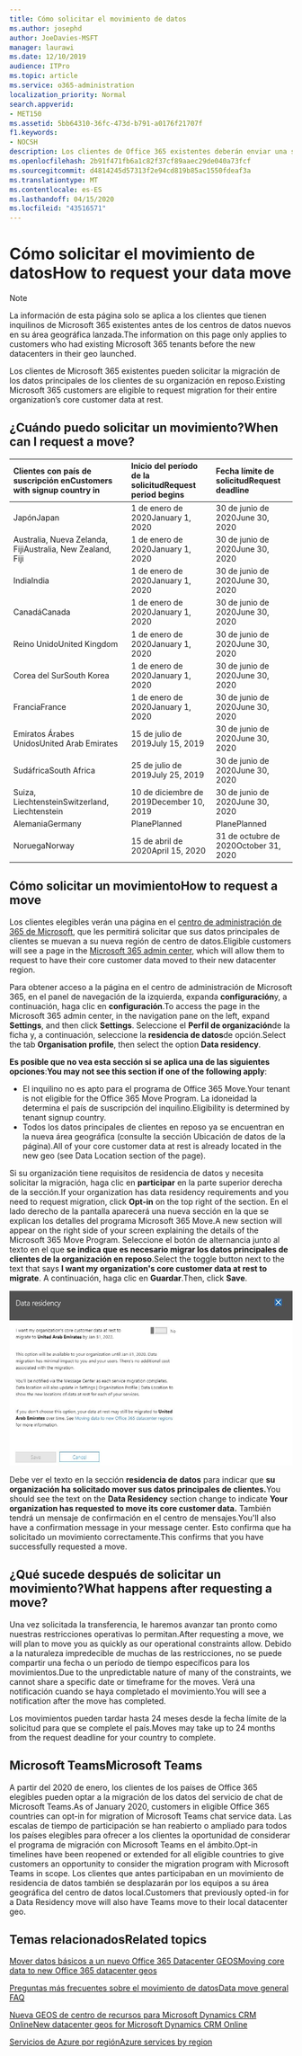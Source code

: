```yaml
---
title: Cómo solicitar el movimiento de datos
ms.author: josephd
author: JoeDavies-MSFT
manager: laurawi
ms.date: 12/10/2019
audience: ITPro
ms.topic: article
ms.service: o365-administration
localization_priority: Normal
search.appverid:
- MET150
ms.assetid: 5bb64310-36fc-473d-b791-a0176f21707f
f1.keywords:
- NOCSH
description: Los clientes de Office 365 existentes deberán enviar una solicitud antes de la fecha límite de su país para que los datos del cliente de los servicios de Microsoft 365 que participan se muevan a su nueva geografía.
ms.openlocfilehash: 2b91f471fb6a1c82f37cf89aaec29de040a73fcf
ms.sourcegitcommit: d4814245d57313f2e94cd819b85ac1550fdeaf3a
ms.translationtype: MT
ms.contentlocale: es-ES
ms.lasthandoff: 04/15/2020
ms.locfileid: "43516571"
---
```

# <a name="how-to-request-your-data-move"></a><span data-ttu-id="4b7e0-103">Cómo solicitar el movimiento de datos</span><span class="sxs-lookup"><span data-stu-id="4b7e0-103">How to request your data move</span></span>

> [!NOTE]
> <span data-ttu-id="4b7e0-104">La información de esta página solo se aplica a los clientes que tienen inquilinos de Microsoft 365 existentes antes de los centros de datos nuevos en su área geográfica lanzada.</span><span class="sxs-lookup"><span data-stu-id="4b7e0-104">The information on this page only applies to customers who had existing Microsoft 365 tenants before the new datacenters in their geo launched.</span></span> 
  
<span data-ttu-id="4b7e0-105">Los clientes de Microsoft 365 existentes pueden solicitar la migración de los datos principales de los clientes de su organización en reposo.</span><span class="sxs-lookup"><span data-stu-id="4b7e0-105">Existing Microsoft 365 customers are eligible to request migration for their entire organization’s core customer data at rest.</span></span>  
  
## <a name="when-can-i-request-a-move"></a><span data-ttu-id="4b7e0-106">¿Cuándo puedo solicitar un movimiento?</span><span class="sxs-lookup"><span data-stu-id="4b7e0-106">When can I request a move?</span></span>

|<span data-ttu-id="4b7e0-107">**Clientes con país de suscripción en**</span><span class="sxs-lookup"><span data-stu-id="4b7e0-107">**Customers with signup country in**</span></span>|<span data-ttu-id="4b7e0-108">**Inicio del período de la solicitud**</span><span class="sxs-lookup"><span data-stu-id="4b7e0-108">**Request period begins**</span></span>|<span data-ttu-id="4b7e0-109">**Fecha límite de solicitud**</span><span class="sxs-lookup"><span data-stu-id="4b7e0-109">**Request deadline**</span></span>|
|:-----|:-----|:-----|
|<span data-ttu-id="4b7e0-110">Japón</span><span class="sxs-lookup"><span data-stu-id="4b7e0-110">Japan</span></span>  <br/> |<span data-ttu-id="4b7e0-111">1 de enero de 2020</span><span class="sxs-lookup"><span data-stu-id="4b7e0-111">January 1, 2020</span></span>  <br/> |<span data-ttu-id="4b7e0-112">30 de junio de 2020</span><span class="sxs-lookup"><span data-stu-id="4b7e0-112">June 30, 2020</span></span>  <br/> |
|<span data-ttu-id="4b7e0-113">Australia, Nueva Zelanda, Fiji</span><span class="sxs-lookup"><span data-stu-id="4b7e0-113">Australia, New Zealand, Fiji</span></span>  <br/> |<span data-ttu-id="4b7e0-114">1 de enero de 2020</span><span class="sxs-lookup"><span data-stu-id="4b7e0-114">January 1, 2020</span></span>  <br/> |<span data-ttu-id="4b7e0-115">30 de junio de 2020</span><span class="sxs-lookup"><span data-stu-id="4b7e0-115">June 30, 2020</span></span>  <br/> |
|<span data-ttu-id="4b7e0-116">India</span><span class="sxs-lookup"><span data-stu-id="4b7e0-116">India</span></span>  <br/> |<span data-ttu-id="4b7e0-117">1 de enero de 2020</span><span class="sxs-lookup"><span data-stu-id="4b7e0-117">January 1, 2020</span></span>  <br/> |<span data-ttu-id="4b7e0-118">30 de junio de 2020</span><span class="sxs-lookup"><span data-stu-id="4b7e0-118">June 30, 2020</span></span>  <br/> |
|<span data-ttu-id="4b7e0-119">Canadá</span><span class="sxs-lookup"><span data-stu-id="4b7e0-119">Canada</span></span>  <br/> |<span data-ttu-id="4b7e0-120">1 de enero de 2020</span><span class="sxs-lookup"><span data-stu-id="4b7e0-120">January 1, 2020</span></span>  <br/> |<span data-ttu-id="4b7e0-121">30 de junio de 2020</span><span class="sxs-lookup"><span data-stu-id="4b7e0-121">June 30, 2020</span></span>  <br/> |
|<span data-ttu-id="4b7e0-122">Reino Unido</span><span class="sxs-lookup"><span data-stu-id="4b7e0-122">United Kingdom</span></span>  <br/> |<span data-ttu-id="4b7e0-123">1 de enero de 2020</span><span class="sxs-lookup"><span data-stu-id="4b7e0-123">January 1, 2020</span></span>  <br/> |<span data-ttu-id="4b7e0-124">30 de junio de 2020</span><span class="sxs-lookup"><span data-stu-id="4b7e0-124">June 30, 2020</span></span>  <br/> |
|<span data-ttu-id="4b7e0-125">Corea del Sur</span><span class="sxs-lookup"><span data-stu-id="4b7e0-125">South Korea</span></span>  <br/> |<span data-ttu-id="4b7e0-126">1 de enero de 2020</span><span class="sxs-lookup"><span data-stu-id="4b7e0-126">January 1, 2020</span></span>  <br/> |<span data-ttu-id="4b7e0-127">30 de junio de 2020</span><span class="sxs-lookup"><span data-stu-id="4b7e0-127">June 30, 2020</span></span>  <br/> |
|<span data-ttu-id="4b7e0-128">Francia</span><span class="sxs-lookup"><span data-stu-id="4b7e0-128">France</span></span>  <br/> |<span data-ttu-id="4b7e0-129">1 de enero de 2020</span><span class="sxs-lookup"><span data-stu-id="4b7e0-129">January 1, 2020</span></span>  <br/> |<span data-ttu-id="4b7e0-130">30 de junio de 2020</span><span class="sxs-lookup"><span data-stu-id="4b7e0-130">June 30, 2020</span></span>  <br/> |
|<span data-ttu-id="4b7e0-131">Emiratos Árabes Unidos</span><span class="sxs-lookup"><span data-stu-id="4b7e0-131">United Arab Emirates</span></span>  <br/> |<span data-ttu-id="4b7e0-132">15 de julio de 2019</span><span class="sxs-lookup"><span data-stu-id="4b7e0-132">July 15, 2019</span></span>  <br/> |<span data-ttu-id="4b7e0-133">30 de junio de 2020</span><span class="sxs-lookup"><span data-stu-id="4b7e0-133">June 30, 2020</span></span>  <br/> |
|<span data-ttu-id="4b7e0-134">Sudáfrica</span><span class="sxs-lookup"><span data-stu-id="4b7e0-134">South Africa</span></span>  <br/> |<span data-ttu-id="4b7e0-135">25 de julio de 2019</span><span class="sxs-lookup"><span data-stu-id="4b7e0-135">July 25, 2019</span></span>  <br/> |<span data-ttu-id="4b7e0-136">30 de junio de 2020</span><span class="sxs-lookup"><span data-stu-id="4b7e0-136">June 30, 2020</span></span>  <br/> |
|<span data-ttu-id="4b7e0-137">Suiza, Liechtenstein</span><span class="sxs-lookup"><span data-stu-id="4b7e0-137">Switzerland, Liechtenstein</span></span>  <br/> |<span data-ttu-id="4b7e0-138">10 de diciembre de 2019</span><span class="sxs-lookup"><span data-stu-id="4b7e0-138">December 10, 2019</span></span>  <br/> |<span data-ttu-id="4b7e0-139">30 de junio de 2020</span><span class="sxs-lookup"><span data-stu-id="4b7e0-139">June 30, 2020</span></span>  <br/> |
|<span data-ttu-id="4b7e0-140">Alemania</span><span class="sxs-lookup"><span data-stu-id="4b7e0-140">Germany</span></span>  <br/> |<span data-ttu-id="4b7e0-141">Plane</span><span class="sxs-lookup"><span data-stu-id="4b7e0-141">Planned</span></span>  <br/> |<span data-ttu-id="4b7e0-142">Plane</span><span class="sxs-lookup"><span data-stu-id="4b7e0-142">Planned</span></span>  <br/> |
|<span data-ttu-id="4b7e0-143">Noruega</span><span class="sxs-lookup"><span data-stu-id="4b7e0-143">Norway</span></span>  <br/> |<span data-ttu-id="4b7e0-144">15 de abril de 2020</span><span class="sxs-lookup"><span data-stu-id="4b7e0-144">April 15, 2020</span></span>  <br/> |<span data-ttu-id="4b7e0-145">31 de octubre de 2020</span><span class="sxs-lookup"><span data-stu-id="4b7e0-145">October 31, 2020</span></span>  <br/> |
   
## <a name="how-to-request-a-move"></a><span data-ttu-id="4b7e0-146">Cómo solicitar un movimiento</span><span class="sxs-lookup"><span data-stu-id="4b7e0-146">How to request a move</span></span>

<span data-ttu-id="4b7e0-147">Los clientes elegibles verán una página en el [centro de administración de 365 de Microsoft](https://aka.ms/365admin), que les permitirá solicitar que sus datos principales de clientes se muevan a su nueva región de centro de datos.</span><span class="sxs-lookup"><span data-stu-id="4b7e0-147">Eligible customers will see a page in the [Microsoft 365 admin center](https://aka.ms/365admin), which will allow them to request to have their core customer data moved to their new datacenter region.</span></span>  
  
<span data-ttu-id="4b7e0-148">Para obtener acceso a la página en el centro de administración de Microsoft 365, en el panel de navegación de la izquierda, expanda **configuración**y, a continuación, haga clic en **configuración**.</span><span class="sxs-lookup"><span data-stu-id="4b7e0-148">To access the page in the Microsoft 365 admin center, in the navigation pane on the left, expand **Settings**, and then click **Settings**.</span></span>
<span data-ttu-id="4b7e0-149">Seleccione el **Perfil de organización**de la ficha y, a continuación, seleccione la **residencia de datos**de opción.</span><span class="sxs-lookup"><span data-stu-id="4b7e0-149">Select the tab **Organisation profile**, then select the option **Data residency**.</span></span>
  
<span data-ttu-id="4b7e0-150">**Es posible que no vea esta sección si se aplica una de las siguientes opciones**:</span><span class="sxs-lookup"><span data-stu-id="4b7e0-150">**You may not see this section if one of the following apply**:</span></span>
- <span data-ttu-id="4b7e0-151">El inquilino no es apto para el programa de Office 365 Move.</span><span class="sxs-lookup"><span data-stu-id="4b7e0-151">Your tenant is not eligible for the Office 365 Move Program.</span></span>  <span data-ttu-id="4b7e0-152">La idoneidad la determina el país de suscripción del inquilino.</span><span class="sxs-lookup"><span data-stu-id="4b7e0-152">Eligibility is determined by tenant signup country.</span></span>
- <span data-ttu-id="4b7e0-153">Todos los datos principales de clientes en reposo ya se encuentran en la nueva área geográfica (consulte la sección Ubicación de datos de la página).</span><span class="sxs-lookup"><span data-stu-id="4b7e0-153">All of your core customer data at rest is already located in the new geo (see Data Location section of the page).</span></span> 
  
<span data-ttu-id="4b7e0-154">Si su organización tiene requisitos de residencia de datos y necesita solicitar la migración, haga clic en **participar** en la parte superior derecha de la sección.</span><span class="sxs-lookup"><span data-stu-id="4b7e0-154">If your organization has data residency requirements and you need to request migration, click **Opt-in** on the top right of the section.</span></span> <span data-ttu-id="4b7e0-155">En el lado derecho de la pantalla aparecerá una nueva sección en la que se explican los detalles del programa Microsoft 365 Move.</span><span class="sxs-lookup"><span data-stu-id="4b7e0-155">A new section will appear on the right side of your screen explaining the details of the Microsoft 365 Move Program.</span></span> <span data-ttu-id="4b7e0-156">Seleccione el botón de alternancia junto al texto en el que **se indica que es necesario migrar los datos principales de clientes de la organización en reposo**.</span><span class="sxs-lookup"><span data-stu-id="4b7e0-156">Select the toggle button next to the text that says **I want my organization's core customer data at rest to migrate**.</span></span> <span data-ttu-id="4b7e0-157">A continuación, haga clic en **Guardar**.</span><span class="sxs-lookup"><span data-stu-id="4b7e0-157">Then, click **Save**.</span></span>
  
![Pantalla de opción de suscripción de Datacenter](media/dataresidencyflyoutae.jpg)
  
<span data-ttu-id="4b7e0-159">Debe ver el texto en la sección **residencia de datos** para indicar que **su organización ha solicitado mover sus datos principales de clientes.**</span><span class="sxs-lookup"><span data-stu-id="4b7e0-159">You should see the text on the **Data Residency** section change to indicate **Your organization has requested to move its core customer data.**</span></span> <span data-ttu-id="4b7e0-160">También tendrá un mensaje de confirmación en el centro de mensajes.</span><span class="sxs-lookup"><span data-stu-id="4b7e0-160">You'll also have a confirmation message in your message center.</span></span> <span data-ttu-id="4b7e0-161">Esto confirma que ha solicitado un movimiento correctamente.</span><span class="sxs-lookup"><span data-stu-id="4b7e0-161">This confirms that you have successfully requested a move.</span></span> 


  
## <a name="what-happens-after-requesting-a-move"></a><span data-ttu-id="4b7e0-162">¿Qué sucede después de solicitar un movimiento?</span><span class="sxs-lookup"><span data-stu-id="4b7e0-162">What happens after requesting a move?</span></span>

<span data-ttu-id="4b7e0-163">Una vez solicitada la transferencia, le haremos avanzar tan pronto como nuestras restricciones operativas lo permitan.</span><span class="sxs-lookup"><span data-stu-id="4b7e0-163">After requesting a move, we will plan to move you as quickly as our operational constraints allow.</span></span> <span data-ttu-id="4b7e0-164">Debido a la naturaleza impredecible de muchas de las restricciones, no se puede compartir una fecha o un período de tiempo específicos para los movimientos.</span><span class="sxs-lookup"><span data-stu-id="4b7e0-164">Due to the unpredictable nature of many of the constraints, we cannot share a specific date or timeframe for the moves.</span></span> <span data-ttu-id="4b7e0-165">Verá una notificación cuando se haya completado el movimiento.</span><span class="sxs-lookup"><span data-stu-id="4b7e0-165">You will see a notification after the move has completed.</span></span>
  
<span data-ttu-id="4b7e0-166">Los movimientos pueden tardar hasta 24 meses desde la fecha límite de la solicitud para que se complete el país.</span><span class="sxs-lookup"><span data-stu-id="4b7e0-166">Moves may take up to 24 months from the request deadline for your country to complete.</span></span>
  
## <a name="microsoft-teams"></a><span data-ttu-id="4b7e0-167">Microsoft Teams</span><span class="sxs-lookup"><span data-stu-id="4b7e0-167">Microsoft Teams</span></span>

<span data-ttu-id="4b7e0-168">A partir del 2020 de enero, los clientes de los países de Office 365 elegibles pueden optar a la migración de los datos del servicio de chat de Microsoft Teams.</span><span class="sxs-lookup"><span data-stu-id="4b7e0-168">As of January 2020, customers in eligible Office 365 countries can opt-in for migration of Microsoft Teams chat service data.</span></span>  <span data-ttu-id="4b7e0-169">Las escalas de tiempo de participación se han reabierto o ampliado para todos los países elegibles para ofrecer a los clientes la oportunidad de considerar el programa de migración con Microsoft Teams en el ámbito.</span><span class="sxs-lookup"><span data-stu-id="4b7e0-169">Opt-in timelines have been reopened or extended for all eligible countries to give customers an opportunity to consider the migration program with Microsoft Teams in scope.</span></span> <span data-ttu-id="4b7e0-170">Los clientes que antes participaban en un movimiento de residencia de datos también se desplazarán por los equipos a su área geográfica del centro de datos local.</span><span class="sxs-lookup"><span data-stu-id="4b7e0-170">Customers that previously opted-in for a Data Residency move will also have Teams move to their local datacenter geo.</span></span>

## <a name="related-topics"></a><span data-ttu-id="4b7e0-171">Temas relacionados</span><span class="sxs-lookup"><span data-stu-id="4b7e0-171">Related topics</span></span>

[<span data-ttu-id="4b7e0-172">Mover datos básicos a un nuevo Office 365 Datacenter GEOS</span><span class="sxs-lookup"><span data-stu-id="4b7e0-172">Moving core data to new Office 365 datacenter geos</span></span>](moving-data-to-new-datacenter-geos.md)

[<span data-ttu-id="4b7e0-173">Preguntas más frecuentes sobre el movimiento de datos</span><span class="sxs-lookup"><span data-stu-id="4b7e0-173">Data move general FAQ</span></span>](data-move-faq.md)

[<span data-ttu-id="4b7e0-174">Nueva GEOS de centro de recursos para Microsoft Dynamics CRM Online</span><span class="sxs-lookup"><span data-stu-id="4b7e0-174">New datacenter geos for Microsoft Dynamics CRM Online</span></span>](https://go.microsoft.com/fwlink/p/?Linkid=615924)
  
[<span data-ttu-id="4b7e0-175">Servicios de Azure por región</span><span class="sxs-lookup"><span data-stu-id="4b7e0-175">Azure services by region</span></span>](https://azure.microsoft.com/regions/)
  

